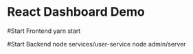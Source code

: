 # React Dashboard Demo

#Start Frontend
yarn start

#Start Backend
node services/user-service
node admin/server
